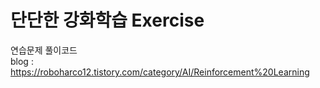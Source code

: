# 단단한 강화학습 Exercise


연습문제 풀이코드      
blog : https://roboharco12.tistory.com/category/AI/Reinforcement%20Learning
